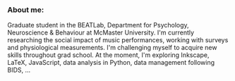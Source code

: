 ### About me:

Graduate student in the BEATLab, Department for Psychology, Neuroscience & Behaviour at McMaster University.
I'm currently researching the social impact of music performances, working with surveys and physiological measurements. 
I'm challenging myself to acquire new skills throughout grad school. At the moment, I'm exploring Inkscape, LaTeX, JavaScript, data analysis in Python, data management following BIDS, ...

<!--
**J0shisIsland/J0shisIsland** is a ✨ _special_ ✨ repository because its `README.md` (this file) appears on your GitHub profile.

Here are some ideas to get you started:

- 🔭 I’m currently working on ...
- 🌱 I’m currently learning ...
- 👯 I’m looking to collaborate on ...
- 🤔 I’m looking for help with ...
- 💬 Ask me about ...
- 📫 How to reach me: ...
- 😄 Pronouns: ...
- ⚡ Fun fact: ...
-->
